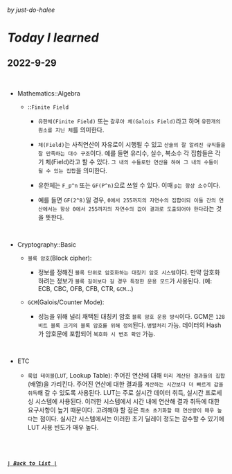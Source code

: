 ###### _by just-do-halee_

# _Today I learned_

## 2022-9-29

<br>

- Mathematics::Algebra

  - ::`Finite Field`

    - `유한체(Finite Field)` 또는 `갈루아 체(Galois Field)`라고 하며 `유한개의 원소를 지닌 체`를 의미한다.

    - `체(Field)`는 사칙연산이 자유로이 시행될 수 있고 `산술의 잘 알려진 규칙들을 잘 만족하는 대수 구조`이다. 예를 들면 유리수, 실수, 복소수 각 집합들은 각기 체(Field)라고 할 수 있다. `그 내의 수들로만 연산을 하여 그 내의 수들이 될 수 있는 집합`을 의미한다.

    - 유한체는 `F_p^n` 또는 `GF(P^n)`으로 쓰일 수 있다. 이때 `p는 항상 소수`이다.

    - 예를 들면 `GF(2^8)`일 경우, `0에서 255까지의 자연수의 집합이되 이들 간의 연산에서는 항상 0에서 255까지의 자연수의 값이 결과로 도출되어야 한다`라는 것을 뜻한다.

<br>

- Cryptography::Basic

  - `블록 암호`(Block cipher):

    - 정보를 정해진 `블록 단위로 암호화하는 대칭키 암호 시스템`이다. 만약 암호화하려는 정보가 `블록 길이보다 길 경우 특정한 운용 모드`가 사용된다. (예: ECB, CBC, OFB, CFB, CTR, `GCM`...)

  - `GCM`(Galois/Counter Mode):

    - 성능을 위해 널리 채택된 대칭키 암호 `블록 암호 운용 방식`이다. GCM은 `128비트 블록 크기의 블록 암호를 위해 정의`된다. `병렬처리` 가능. 데이터의 Hash가 암호문에 포함되어 `복호화 시 변조 확인` 가능.

<br>

- ETC

  - `룩업 테이블`(`LUT`, Lookup Table): 주어진 연산에 대해 `미리 계산된 결과들의 집합`(배열)을 가리킨다. 주어진 연산에 대한 결과를 `계산하는 시간보다 더 빠르게 값을 취득`해 갈 수 있도록 사용된다. LUT는 주로 실시간 데이터 취득, 실시간 프로세싱 시스템에 사용된다. 이러한 시스템에서 시간 내에 연산해 결과 취득에 대한 요구사항이 높기 때문이다. 고려해야 할 점은 `최초 초기화할 때 연산량이 매우 높다`는 점이다. 실시간 시스템에서는 이러한 초기 딜레이 정도는 감수할 수 있기에 LUT 사용 빈도가 매우 높다.

<br><br>

##### **_[`| Back to list |`](../../README.md)_**
